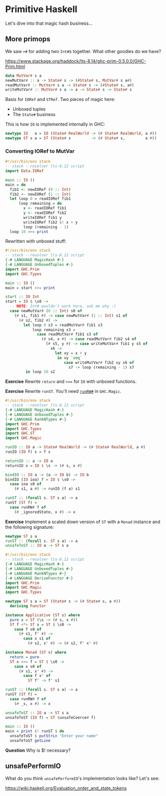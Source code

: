 # Primitive Haskell

Let's dive into that magic hash business...

## More primops

We saw `+#` for adding two `Int#`s together. What other goodies do we
have?

<https://www.stackage.org/haddock/lts-8.14/ghc-prim-0.5.0.0/GHC-Prim.html>

```haskell
data MutVar# s a
newMutVar# :: a -> State# s -> (#State# s, MutVar# s a#)
readMutVar# :: MutVar# s a -> State# s -> (#State# s, a#)
writeMutVar# :: MutVar# s a -> a -> State# s -> State# s
```

Basis for `IORef` and `STRef`. Two pieces of magic here:

* Unboxed tuples
* The `State#` business

This is how `IO` is implemented internally in GHC:

```haskell
newtype IO   a = IO (State# RealWorld -> (# State# RealWorld, a #))
newtype ST s a = ST (State# s         -> (# State# s,         a #))
```

### Converting IORef to MutVar

```haskell
#!/usr/bin/env stack
-- stack --resolver lts-8.12 script
import Data.IORef

main :: IO ()
main = do
  fib1 <- newIORef (0 :: Int)
  fib2 <- newIORef (1 :: Int)
  let loop 0 = readIORef fib1
      loop remaining = do
        x <- readIORef fib1
        y <- readIORef fib2
        writeIORef fib1 y
        writeIORef fib2 $! x + y
        loop (remaining - 1)
  loop 10 >>= print
```

Rewritten with unboxed stuff:

```haskell
#!/usr/bin/env stack
-- stack --resolver lts-8.12 script
{-# LANGUAGE MagicHash #-}
{-# LANGUAGE UnboxedTuples #-}
import GHC.Prim
import GHC.Types

main :: IO ()
main = start >>= print

start :: IO Int
start = IO $ \s0 ->
  -- NOTE: Int# wouldn't work here, ask me why :)
  case newMutVar# (0 :: Int) s0 of
    (# s1, fib1 #) -> case newMutVar# (1 :: Int) s1 of
      (# s2, fib2 #) ->
        let loop 0 s3 = readMutVar# fib1 s3
            loop remaining s3 =
              case readMutVar# fib1 s3 of
                (# s4, x #) -> case readMutVar# fib2 s4 of
                  (# s5, y #) -> case writeMutVar# fib1 y s5 of
                    s6 ->
                      let xy = x + y
                       in xy `seq`
                          case writeMutVar# fib2 xy s6 of
                            s7 -> loop (remaining - 1) s7
         in loop 10 s2
```

__Exercise__ Rewrite `return` and `>>=` for `IO` with unboxed
functions.

__Exercise__ Rewrite `runST`. You'll need
[`runRW#`](https://www.stackage.org/haddock/lts-8.12/ghc-prim-0.5.0.0/GHC-Magic.html#v:runRW-35-)
in `GHC.Magic`.

```haskell
#!/usr/bin/env stack
-- stack --resolver lts-8.12 script
{-# LANGUAGE MagicHash #-}
{-# LANGUAGE UnboxedTuples #-}
{-# LANGUAGE RankNTypes #-}
import GHC.Prim
import GHC.Types
import GHC.ST
import GHC.Magic

runIO :: IO a -> State# RealWorld -> (# State# RealWorld, a #)
runIO (IO f) s = f s

returnIO :: a -> IO a
returnIO x = IO $ \s -> (# s, x #)

bindIO :: IO a -> (a -> IO b) -> IO b
bindIO (IO ioa) f = IO $ \s0 ->
  case ioa s0 of
    (# s1, a #) -> runIO (f a) s1

runST :: (forall s. ST s a) -> a
runST (ST f) =
  case runRW# f of
    (# _ignoredState, x #) -> x
```

__Exercise__ Implement a scaled down version of `ST` with a `Monad`
instance and the following signature:

```haskell
newtype ST s a
runST :: (forall s. ST s a) -> a
unsafeToST :: IO a -> ST s a
```

```haskell
#!/usr/bin/env stack
-- stack --resolver lts-8.12 script
{-# LANGUAGE MagicHash #-}
{-# LANGUAGE UnboxedTuples #-}
{-# LANGUAGE RankNTypes #-}
{-# LANGUAGE DeriveFunctor #-}
import GHC.Prim
import GHC.Magic
import GHC.Types

newtype ST s a = ST (State# s -> (# State# s, a #))
  deriving Functor

instance Applicative (ST s) where
  pure x = ST (\s -> (# s, x #))
  ST f <*> ST x = ST $ \s0 ->
    case f s0 of
      (# s1, f' #) ->
        case x s1 of
          (# s2, x' #) -> (# s2, f' x' #)

instance Monad (ST s) where
  return = pure
  ST x >>= f = ST $ \s0 ->
    case x s0 of
      (# s1, x' #) ->
        case f x' of
          ST f' -> f' s1

runST :: (forall s. ST s a) -> a
runST (ST f) =
  case runRW# f of
    (# _s, x #) -> x

unsafeToST :: IO a -> ST s a
unsafeToST (IO f) = ST (unsafeCoerce# f)

main :: IO ()
main = print $! runST $ do
  unsafeToST $ putStrLn "Enter your name"
  unsafeToST getLine
```

__Question__ Why is $! necessary?

## unsafePerformIO

What do you think `unsafePerformIO`'s implementation looks like? Let's
see:

<https://wiki.haskell.org/Evaluation_order_and_state_tokens>
